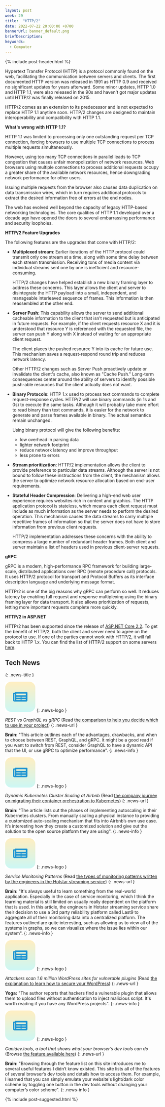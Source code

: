 ```yaml
---
layout: post
week: 29
title:  "HTTP/2"
date: 2022-07-22 20:00:00 +0700
bannerUrl: banner_default.png
briefDescription: 
keywords:
  - Computer
---
```


{% include post-header.html %}

Hypertext Transfer Protocol (HTTP) is a protocol commonly found on the web, facilitating the communication between servers and clients. The first documented HTTP version was released in 1991 as HTTP 0.9 and received no significant updates for years afterward. Some minor updates, HTTP 1.0 and HTTP 1.1, were also released in the 90s and haven't got major updates until HTTP/2 was finally released on 2015.

HTTP/2 comes as an extension to its predecessor and is not expected to replace HTTP 1.1 anytime soon. HTTP/2 changes are designed to maintain interoperability and compatibility with HTTP 1.1.

__What's wrong with HTTP 1.1?__

HTTP 1.1 was limited to processing only one outstanding request per TCP connection, forcing browsers to use multiple TCP connections to process multiple requests simultaneously.

However, using too many TCP connections in parallel leads to TCP congestion that causes unfair monopolization of network resources. Web browsers using multiple connections to process additional requests occupy a greater share of the available network resources, hence downgrading network performance for other users.

Issuing multiple requests from the browser also causes data duplication on data transmission wires, which in turn requires additional protocols to extract the desired information free of errors at the end nodes.

The web has evolved well beyond the capacity of legacy HTTP-based networking technologies. The core qualities of HTTP 1.1 developed over a decade ago have opened the doors to several embarrassing performance and security loopholes.

__HTTP/2 Feature Upgrades__

The following features are the upgrades that come with HTTP/2:

<ul>
<li>
<p><strong>Multiplexed stream</strong>: Earlier iterations of the HTTP protocol could transmit only one stream at a time, along with some time delay between each stream transmission. Receiving tons of media content via individual streams sent one by one is inefficient and resource-consuming.</p>
<p>HTTP/2 changes have helped establish a new binary framing layer to address these concerns. This layer allows the client and server to disintegrate the HTTP payload into a small, independent, and manageable interleaved sequence of frames. This information is then reassembled at the other end.</p>
</li>
<li>
<p><strong>Server Push</strong>: This capability allows the server to send additional cacheable information to the client that isn't requested but is anticipated in future requests. For example, if the client requests resource X and it is understood that resource Y is referenced with the requested file, the server can push Y along with X instead of waiting for an appropriate client request.</p>
<p>The client places the pushed resource Y into its cache for future use. This mechanism saves a request-respond round trip and reduces network latency.</p>
<p>Other HTTP/2 changes such as Server Push proactively update or invalidate the client's cache, also known as "Cache Push." Long-term consequences center around the ability of servers to identify possible push-able resources that the client actually does not want.</p>
</li>
<li>
<p><strong>Binary Protocols</strong>: HTTP 1.x used to process text commands to complete request-response cycles. HTTP/2 will use binary commands (in 1s and 0s) to execute the same tasks. Although it will probably take more effort to read binary than text commands, it is easier for the network to generate and parse frames available in binary. The actual semantics remain unchanged.</p>
<p>Using binary protocol will give the following benefits:</p>
<ul>
<li>low overhead in parsing data</li>
<li>lighter network footprint</li>
<li>reduce network latency and improve throughput</li>
<li>less prone to errors</li>
</ul>
</li>
<li>
<p><strong>Stream prioritization</strong>: HTTP/2 implementation allows the client to provide preference to particular data streams. Although the server is not bound to follow these instructions from the client, the mechanism allows the server to optimize network resource allocation based on end-user requirements.</p>
</li>
<li>
<p><strong>Stateful Header Compression</strong>: Delivering a high-end web user experience requires websites rich in content and graphics. The HTTP application protocol is stateless, which means each client request must include as much information as the server needs to perform the desired operation. This mechanism causes the data streams to carry multiple repetitive frames of information so that the server does not have to store information from previous client requests.</p>
<p>HTTP/2 implementation addresses these concerns with the ability to compress a large number of redundant header frames. Both client and server maintain a list of headers used in previous client-server requests.</p>
</li>
</ul>

__gRPC__

gRPC is a modern, high-performance RPC framework for building large-scale, distributed applications over RPC (remote procedure call) protocols. It uses HTTP/2 protocol for transport and Protocol Buffers as its interface description language and underlying message format.

HTTP/2 is one of the big reasons why gRPC can perform so well. It reduces latency by enabling full request and response multiplexing using the binary framing layer for data transport. It also allows prioritization of requests, letting more important requests complete more quickly.

__HTTP/2 in ASP.NET__

HTTP/2 has been supported since the release of [ASP.NET Core 2.2](https://docs.microsoft.com/en-us/aspnet/core/release-notes/aspnetcore-2.2?view=aspnetcore-6.0#http2-in-kestrel). To get the benefit of HTTP/2, both the client and server need to agree on the protocol to use. If one of the parties cannot work with HTTP/2, it will fall back to HTTP 1.x. You can find the list of HTTP/2 support on some servers [here](https://docs.microsoft.com/en-us/aspnet/core/fundamentals/servers/?view=aspnetcore-6.0&tabs=windows#http2-support).

## Tech News
{: .news-title }

![memo](/assets/images/tech-news.svg)
{: .news-logo }

*REST vs GraphQL vs gRPC* (Read [the comparison to help you decide which to use in your project](https://medium.com/bitsrc/rest-vs-graphql-vs-grpc-684edfacf810))
{: .news-url }

__Brain:__ "This article outlines each of the advantages, drawbacks, and when to choose between REST, GraphQL, and gRPC. It might be a good read if you want to switch from REST, consider GraphQL to have a dynamic API that the UI, or use gRPC to optimize performance".
{: .news-info }

![memo](/assets/images/tech-news.svg)
{: .news-logo }

*Dynamic Kubernetes Cluster Scaling at Airbnb* (Read [the company journey on migrating their container orchestration to Kubernetes](https://medium.com/airbnb-engineering/dynamic-kubernetes-cluster-scaling-at-airbnb-d79ae3afa132))
{: .news-url }

__Brain:__ "The article lists out the phases of implementing autoscaling in their Kubernetes clusters. From manually scaling a physical instance to providing a customized auto-scaling mechanism that fits into Airbnb’s own use case. It’s interesting how they create a customized solution and give out the solution to the open source platform they are using".
{: .news-info }

![memo](/assets/images/tech-news.svg)
{: .news-logo }

*Service Monitoring Patterns* (Read [the types of monitoring patterns written by the engineers in the Hotstar streaming service](https://blog.hotstar.com/monitoring-at-scale-2021-d508cf0c4da8))
{: .news-url }

__Brain:__ "It's always useful to learn something from the real-world application. Especially in the case of service monitoring, which I think the learning material is still limited on usually really dependent on the platform that is used. In this article, the engineers in Hotstar streaming service share their decision to use a 3rd party reliability platform called Last9 to aggregate all of their monitoring data into a centralized platform. The features outlined are quite interesting, such as allowing us to view all of the systems in graphs, so we can visualize where the issue lies within our system".
{: .news-info }

![memo](/assets/images/tech-news.svg)
{: .news-logo }

*Attackers scan 1.6 million WordPress sites for vulnerable plugins* (Read [the explanation to learn how to secure your WordPress](https://www.bleepingcomputer.com/news/security/attackers-scan-16-million-wordpress-sites-for-vulnerable-plugin/))
{: .news-url }

__Yoga:__ "The author reports that hackers find a vulnerable plugin that allows them to upload files without authentication to inject malicious script. It's worth reading if you have any WordPress projects".
{: .news-info }

![memo](/assets/images/tech-news.svg)
{: .news-logo }

*Canidev.tools, a tool that shows what your browser’s dev tools can do* (Browse [the feature available here](https://www.canidev.tools/))
{: .news-url }

__Brain:__ "Browsing through the feature list on this site introduces me to several useful features I didn’t know existed. This site lists all of the features of several browser’s dev tools and details how to access them. For example, I learned that you can simply emulate your website's light/dark color scheme by toggling one button in the dev tools without changing your computer’s color scheme".
{: .news-info }

{% include post-suggested.html %}